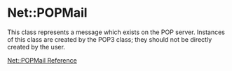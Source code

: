 # Net::POPMail

This class represents a message which exists on the POP server. Instances of
this class are created by the POP3 class; they should not be directly created
by the user.

[Net::POPMail Reference](https://ruby-doc.org/stdlib-2.5.0/libdoc/net/pop/rdoc/Net/POPMail.html)
